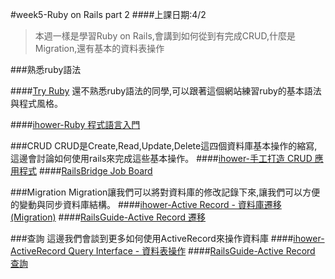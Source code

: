 #week5-Ruby on Rails part 2
####上課日期:4/2
>本週一樣是學習Ruby on Rails,會講到如何從到有完成CRUD,什麼是Migration,還有基本的資料表操作

###熟悉ruby語法

####[Try Ruby](http://tryruby.org/levels/1/challenges/0)
還不熟悉ruby語法的同學,可以跟著這個網站練習ruby的基本語法與程式風格。

####[ihower-Ruby 程式語言入門](https://ihower.tw/rails4/ruby.html)

###CRUD
CRUD是Create,Read,Update,Delete這四個資料庫基本操作的縮寫,這邊會討論如何使用rails來完成這些基本操作。
####[ihower-手工打造 CRUD 應用程式](https://ihower.tw/rails4/basic.html)
####[RailsBridge Job Board](http://zh-tw.railsbridge.org/job-board/job-board)

###Migration
Migration讓我們可以將對資料庫的修改記錄下來,讓我們可以方便的變動與同步資料庫結構。
####[ihower-Active Record - 資料庫遷移(Migration)](https://ihower.tw/rails4/migrations.html)
####[RailsGuide-Active Record 遷移](http://rails.ruby.tw/active_record_migrations.html)

###查詢
這邊我們會談到更多如何使用ActiveRecord來操作資料庫
####[ihower-ActiveRecord Query Interface - 資料表操作](https://ihower.tw/rails4/activerecord-query.html)
####[RailsGuide-Active Record 查詢](http://rails.ruby.tw/active_record_querying.html)
